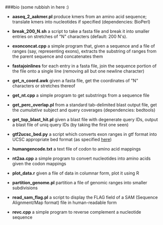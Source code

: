 ###bio
(some rubbish in here :)

- **aaseq_2_aakmer.pl** produce kmers from an amino acid sequence; translate kmers into nucleotides if specified (dependencies: BioPerl)

- **break_200_N.sh** a script to take a fasta file and break it into smaller entries on stretches of "N" characters (default: 200 N's). 

- **exonconcat.cpp** a simple program that, given a sequence and a file of ranges (say, representing exons), extracts the substring of ranges from the parent sequence and concatenates them

- **fastajoinlines** for each entry in a fasta file, join the sequence portion of the file onto a single line (removing all but one newline character)

- **get_n_coord.awk** given a fasta file, get the coordinates of "N" characters or stretches thereof

- **get_nt.cpp** a simple program to get substrings from a sequence file

- **get_perc_overlap.pl** from a standard tab-delimited blast output file, get the *cumulative* subject and query coverages (dependencies: bedtools)

- **get_top_blast_hit.pl** given a blast file with degenerate query IDs, output a blast file of uniq query IDs (by taking the first one seen)	

- **gtf2ucsc_bed.py** a script which converts exon ranges in gtf format into UCSC appropriate bed format (as specified [here](https://genome.ucsc.edu/FAQ/FAQformat.html#format1))

- **humangencode.txt** a text file of codon to amino acid mappings

- **nt2aa.cpp** a simple program to convert nucleotides into amino acids given the codon mappings

- **plot_data.r** given a file of data in columnar form, plot it using R 

- **partition_genome.pl** partition a file of genomic ranges into smaller subdivisions

- **read_sam_flag.pl** a script to display the FLAG field of a SAM (Sequence Alignment/Map format) file in human-readable form

- **revc.cpp** a simple program to reverse complement a nucleotide sequence
